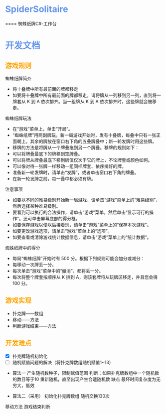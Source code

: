 # <font color = "cornflowerblue">SpiderSolitaire</font>
====
蜘蛛纸牌C#-工作台

# <font color = "cornflowerblue">开发文档</font>
## <font color = "orange">游戏规则</font>

蜘蛛纸牌简介  
- 将十叠牌中所有最前面的牌都移走
- 如要将十叠牌中所有最前面的牌都移走，请将牌从一列移到另一列，直到将一牌套从 K 到 A 依次排齐。当一组牌从 K 到 A 依次排齐时，这些牌就会被移走。

蜘蛛纸牌玩法
- 在“游戏”菜单上，单击“开局”。
- “蜘蛛纸牌”用两副牌玩。新一局游戏开始时，发有十叠牌，每叠中只有一张正面朝上。其余的牌放在窗口右下角的五叠牌叠中；新一轮发牌时用这些牌。
- 移牌的方法是将牌从一个牌叠拖到另一个牌叠。移牌的规则如下：
- 可以将牌叠最底下的牌移到空牌叠。
- 可以将牌从牌叠最底下移到牌值仅次于它的牌上，不论牌套或颜色如何。
- 可以像对待一张牌一样移动一组同样牌套、依序排好的牌。
- 准备新一轮发牌时，请单击“发牌”，或者单击窗口右下角的牌叠。
- 在新一轮发牌之前，每一叠中都必须有牌。

注意事项
- 如要以不同的难易级别开始新一局游戏，请单击“游戏”菜单上的“难易级别”，然后选择某种难易级别。
- 要看到可以执行的合法操作，请单击”游戏”菜单，然后单击“显示可行的操作”。还可单击屏幕底部的得分框。
- 如要保存游戏以便以后接着玩，请单击“游戏”菜单上的“保存本次游戏”。
- 如要更改游戏选项，请单击“游戏”菜单上的“选项”。
- 如要查看或清除游戏统计数据信息，请单击“游戏”菜单上的“统计数据”。

蜘蛛纸牌中的得分
- 每局“蜘蛛纸牌”开始时有 500 分。根据下列规则可能会加分或减分：
- 每移动一次牌丢一分。
- 每次单击“游戏”菜单中的“撤消”，都将丢一分。
- 每次将整个牌套按顺序从 K 排到 A，则该套牌将从玩牌区移走，并且您会得 100 分。


## <font color = "orange">游戏实现</font>
- 扑克牌——数组
- 移动——方法
- 判断游戏结束——方法

## <font color = "orange">开发难点</font>
- [x] 扑克牌随机初始化
- [ ] 随机赋值问题的解决（将扑克牌数组随机赋值1~13）

- 算法一
    产生随机数种子，限制赋值范围
    判断：如果扑克牌数组中一个随机数的数目等于10
    重新随机，直至出现产生合适随机数
    缺点
        最坏时间复杂度为无穷大，低效


- 算法二（采用）
    初始化扑克牌数组
    随机交换130次



移动方法
游戏结束判断
